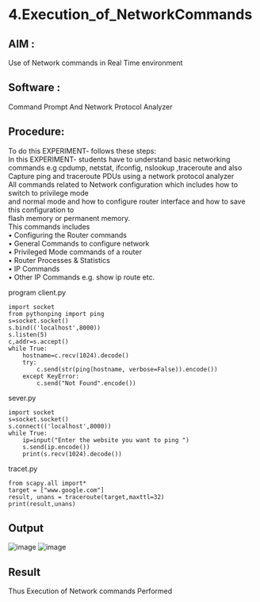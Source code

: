# 4.Execution_of_NetworkCommands
## AIM :
Use of Network commands in Real Time environment
## Software : 
Command Prompt And Network Protocol Analyzer
## Procedure:
To do this EXPERIMENT- follows these steps:
<BR>
In this EXPERIMENT- students have to understand basic networking commands e.g cpdump, netstat, ifconfig, nslookup ,traceroute and also Capture ping and traceroute PDUs using a network protocol analyzer 
<BR>
All commands related to Network configuration which includes how to switch to privilege mode
<BR>
and normal mode and how to configure router interface and how to save this configuration to
<BR>
flash memory or permanent memory.
<BR>
This commands includes
<BR>
• Configuring the Router commands
<BR>
• General Commands to configure network
<BR>
• Privileged Mode commands of a router 
<BR>
• Router Processes & Statistics
<BR>
• IP Commands
<BR>
• Other IP Commands e.g. show ip route etc.
<BR>

program
client.py
```
import socket 
from pythonping import ping 
s=socket.socket() 
s.bind(('localhost',8000)) 
s.listen(5) 
c,addr=s.accept() 
while True:
    hostname=c.recv(1024).decode() 
    try: 
        c.send(str(ping(hostname, verbose=False)).encode()) 
    except KeyError: 
        c.send("Not Found".encode())
```
sever.py
```
import socket 
s=socket.socket() 
s.connect(('localhost',8000)) 
while True:
    ip=input("Enter the website you want to ping ") 
    s.send(ip.encode()) 
    print(s.recv(1024).decode())
```

tracet.py
```
from scapy.all import* 
target = ["www.google.com"] 
result, unans = traceroute(target,maxttl=32) 
print(result,unans)
```


## Output
![image](https://github.com/user-attachments/assets/5f139b7c-74f5-4a62-8e65-a0bce881e86b)
![image](https://github.com/user-attachments/assets/87ad9952-2271-46dd-a84e-a65ba28381f3)

## Result
Thus Execution of Network commands Performed 
